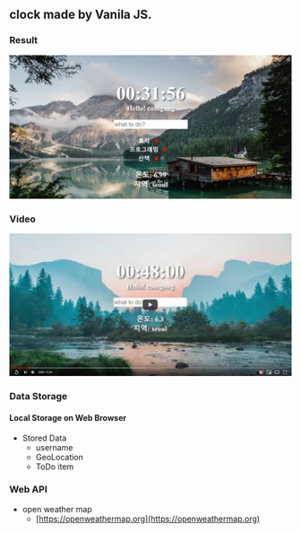 ## clock made by Vanila JS.

### Result
![image](screenshot.JPG)

### Video
[![Click to watch this video](Capture.JPG)](https://youtu.be/dhSD4RRwIPg "Click to watch this video")

### Data Storage
#### Local Storage on Web Browser
* Stored Data
  * username
  * GeoLocation
  * ToDo item

### Web API
* open weather map
  * [https://openweathermap.org](https://openweathermap.org)

